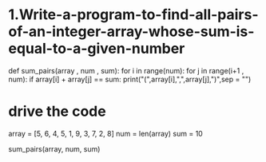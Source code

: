 # 1.Write-a-program-to-find-all-pairs-of-an-integer-array-whose-sum-is-equal-to-a-given-number
def sum_pairs(array , num , sum):
    for i in range(num):
        for j in range(i+1 , num):
            if array[i] + array[j] == sum:
                print("(",array[i],",",array[j],")",sep = "")
                
                
                
# drive the code
array = [5, 6, 4, 5, 1, 9, 3, 7, 2, 8]
num = len(array)
sum = 10


sum_pairs(array, num, sum)
